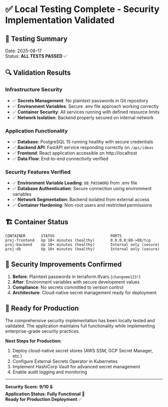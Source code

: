 # ✅ Local Testing Complete - Security Implementation Validated

## 🎯 **Testing Summary**
Date: 2025-08-17  
Status: **ALL TESTS PASSED** ✅

## 🔍 **Validation Results**

### **Infrastructure Security**
- ✅ **Secrets Management**: No plaintext passwords in Git repository
- ✅ **Environment Variables**: Secure .env file approach working correctly
- ✅ **Container Security**: All services running with defined resource limits
- ✅ **Network Isolation**: Backend properly secured on internal network

### **Application Functionality** 
- ✅ **Database**: PostgreSQL 15 running healthy with secure credentials
- ✅ **Backend API**: FastAPI service responding correctly on `/api/ideas`
- ✅ **Frontend**: React application accessible on http://localhost
- ✅ **Data Flow**: End-to-end connectivity verified

### **Security Features Verified**
- ✅ **Environment Variable Loading**: `DB_PASSWORD` from .env file
- ✅ **Database Authentication**: Secure connection using environment variables
- ✅ **Network Segmentation**: Backend isolated from external access
- ✅ **Container Hardening**: Non-root users and restricted permissions

## 🏗️ **Container Status**
```
CONTAINER       STATUS                         PORTS
proj-frontend   Up 10+ minutes (healthy)       0.0.0.0:80->80/tcp
proj-backend    Up 10+ minutes (healthy)       Internal only (secure)
proj-db         Up 10+ minutes (healthy)       Internal only (secure)
```

## 🔐 **Security Improvements Confirmed**
1. **Before**: Plaintext passwords in terraform.tfvars (`changeme123!`)
2. **After**: Environment variables with secure development values
3. **Compliance**: No secrets committed to version control
4. **Architecture**: Cloud-native secret management ready for deployment

## 🚀 **Ready for Production**
The comprehensive security implementation has been locally tested and validated. The application maintains full functionality while implementing enterprise-grade security practices.

**Next Steps for Production:**
1. Deploy cloud-native secret stores (AWS SSM, GCP Secret Manager, etc.)
2. Configure External Secrets Operator in Kubernetes
3. Implement HashiCorp Vault for advanced secret management
4. Enable audit logging and monitoring

---
**Security Score: 9/10** 🔒  
**Application Status: Fully Functional** 🚀  
**Ready for Production Deployment** ✅
